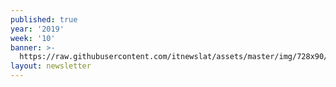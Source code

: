 ```yaml
---
published: true
year: '2019'
week: '10'
banner: >-
  https://raw.githubusercontent.com/itnewslat/assets/master/img/728x90/Banner-Resumen.jpg
layout: newsletter
---
```

